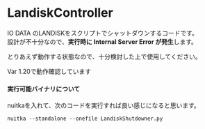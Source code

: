 # LandiskController

IO DATA のLANDISKをスクリプトでシャットダウンするコードです。  
設計が不十分なので、**実行時に Internal Server Error が発生**します。

とりあえず動作する状態なので、十分検討した上で使用してください。

Var 1.20で動作確認しています


#### 実行可能バイナリについて
nuitkaを入れて、次のコードを実行すれば良い感じになると思います。
```
nuitka --standalone --onefile LandiskShutdowner.py
```
